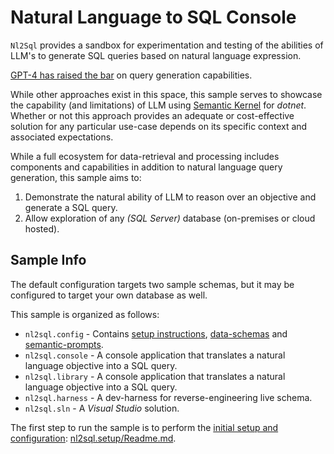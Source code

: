 # Natural Language to SQL Console

`Nl2Sql` provides a sandbox for experimentation and testing of the abilities of LLM's to generate SQL queries based on natural language expression.

[GPT-4 has raised the bar](https://medium.com/querymind/gpt-4s-sql-mastery-2cd1f3dea543) on query generation capabilities.

While other approaches exist in this space, this sample serves to showcase the capability (and limitations) of LLM using [Semantic Kernel](https://github.com/microsoft/semantic-kernel) for *dotnet*.
Whether or not this approach provides an adequate or cost-effective solution for any particular use-case depends on its specific context and associated expectations.

While a full ecosystem for data-retrieval and processing includes components and capabilities in addition to natural language query generation, this sample aims to:

1. Demonstrate the natural ability of LLM to reason over an objective and generate a SQL query.
1. Allow exploration of any *(SQL Server)* database (on-premises or cloud hosted).

## Sample Info

The default configuration targets two sample schemas, but it may be configured to target your own database as well.

This sample is organized as follows:

- `nl2sql.config` - Contains [setup instructions](./nl2sql.config/Readme.md), [data-schemas](./nl2sql.config/schemas/Readme.md) and [semantic-prompts](./nl2sql.config/nl2sql/Readme.md).
- `nl2sql.console` - A console application that translates a natural language objective into a SQL query.
- `nl2sql.library` - A console application that translates a natural language objective into a SQL query.
- `nl2sql.harness` - A dev-harness for reverse-engineering live schema.
- `nl2sql.sln` - A *Visual Studio* solution.

The first step to run the sample is to perform the [initial setup and configuration](./nl2sql.config/Readme.md): [nl2sql.setup/Readme.md](./nl2sql.config/Readme.md).
